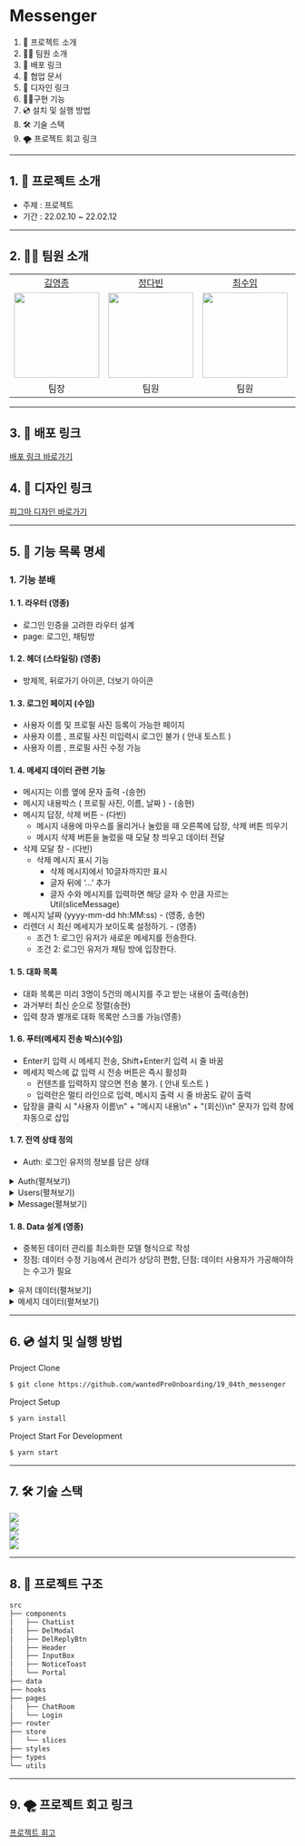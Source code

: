 # Messenger

1. 💁 프로젝트 소개
2. 👋🏻 팀원 소개
3. 🔗 배포 링크
4. 📄 협업 문서
5. 🌈 디자인 링크
6. 👩‍💻구현 기능
7. 💿 설치 및 실행 방법
8. 🛠️ 기술 스택
9. 🌪 프로젝트 회고 링크

---

## 1. 💁 프로젝트 소개

- 주제 : 프로젝트
- 기간 : 22.02.10 ~ 22.02.12

---

## 2. 👋🏻 팀원 소개

<table>

  <tr align="center">
    <td><a href='https://github.com/yeongjong310'>김영종</a></td>
    <td><a href="https://github.com/b41-41">정다빈</a></td>
    <td><a href="https://github.com/leechoiswim1">최수임</a></td>
    <td><a href="https://github.com/vi2920va">이송현</a></td>
  </tr>

  <tr align="center">
    <td><img src="https://avatars.githubusercontent.com/u/39623897?v=4" width="150px"/></td>
    <td><img src="https://avatars.githubusercontent.com/u/90027202?v=4"  width="150px"/></td>
    <td><img src="https://avatars.githubusercontent.com/u/85476908?v=4" width="150px"/></td>
    <td><img src="https://avatars.githubusercontent.com/u/76679130?v=4" width="150px"/></td>

  </tr>

  <tr align="center">
  <td>팀장</td>
  <td>팀원</td>
  <td>팀원</td>
  <td>팀원</td>
  </tr>

</table>

---

## 3. 🔗 배포 링크

[배포 링크 바로가기](https://switchat.netlify.app/)

## 4. 🌈 디자인 링크

[피그마 디자인 바로가기](https://www.figma.com/file/LYhssxBbJTYhLQCtvdNITP/swift-massenger?node-id=64%3A110)

---

## 5. 📄 기능 목록 명세

### 1. 기능 분배

#### 1. 1. 라우터 (영종)

- 로그인 인증을 고려한 라우터 설계
- page: 로그인, 채팅방

#### 1. 2. 헤더 (스타일링) (영종)

- 방제목, 뒤로가기 아이콘, 더보기 아이콘

#### 1. 3. 로그인 페이지 (수임)

- 사용자 이름 및 프로필 사진 등록이 가능한 페이지
- 사용자 이름 , 프로필 사진 미입력시 로그인 불가 ( 안내 토스트 )
- 사용자 이름 , 프로필 사진 수정 가능

#### 1. 4. 메세지 데이터 관련 기능

- 메시지는 이름 옆에 문자 출력 -(송현)
- 메시지 내용박스 ( 프로필 사진, 이름, 날짜 ) - (송현)
- 메시지 답장, 삭제 버튼 - (다빈)
  - 메시지 내용에 마우스를 올리거나 눌렀을 때 오른쪽에 답장, 삭제 버튼 띄우기
  - 메시지 삭제 버튼을 눌렀을 때 모달 창 띄우고 데이터 전달
- 삭제 모달 창 - (다빈)
  - 삭제 메시지 표시 기능
    - 삭제 메시지에서 10글자까지만 표시
    - 글자 뒤에 ‘...’ 추가
    - 글자 수와 메시지를 입력하면 해당 글자 수 만큼 자르는 Util(sliceMessage)
- 메시지 날짜 (yyyy-mm-dd hh:MM:ss) - (영종, 송현)
- 리렌더 시 최신 메세지가 보이도록 설정하기. - (영종)
  - 조건 1: 로그인 유저가 새로운 메세지를 전송한다.
  - 조건 2: 로그인 유저가 채팅 방에 입장한다.

#### 1. 5. 대화 목록

- 대화 목록은 미리 3명이 5건의 메시지를 주고 받는 내용이 출력(송현)
- 과거부터 최신 순으로 정렬(송현)
- 입력 창과 별개로 대화 목록만 스크롤 가능(영종)

#### 1. 6. 푸터(메세지 전송 박스)(수임)

- Enter키 입력 시 메세지 전송, Shift+Enter키 입력 시 줄 바꿈
- 메세지 박스에 값 입력 시 전송 버튼은 즉시 활성화
  - 컨텐츠를 입력하지 않으면 전송 불가. ( 안내 토스트 )
  - 입력란은 멀티 라인으로 입력, 메시지 출력 시 줄 바꿈도 같이 출력
- 답장을 클릭 시 "사용자 이름\n" + "메시지 내용\n" + "(회신)\n" 문자가 입력 창에 자동으로 삽입

#### 1. 7. 전역 상태 정의

- Auth: 로그인 유저의 정보를 담은 상태

<details>
<summary>Auth(펼쳐보기)</summary>
<div markdown="1">

```tsx
interface Auth {
  userId: number | null;
  userName: string | null;
  avatarURL: string;
}
```

</div>
</details>

<details>
<summary>Users(펼쳐보기)</summary>
<div markdown="1">

- Users: 채팅방에 참여한 유저 정보를 담은 상태

```tsx
interface User {
  userId: number;
  userName: string;
  avatarURL: string;
}

type UserS = User[];
```

</div>
</details>

<details>
<summary>Message(펼쳐보기)</summary>
<div markdown="1">

- message: 채팅방에서 대화한 메세지를 담은 상태

```tsx
interface Message {
  id: number;
  createAt: number;
  userId: number;
  message: string;
}

type Messages = Message[];
```

</div>
</details>

#### 1. 8. Data 설계 (영종)

- 중복된 데이터 관리를 최소화한 모델 형식으로 작성
- 장점: 데이터 수정 기능에서 관리가 상당히 편함, 단점: 데이터 사용자가 가공해야하는 수고가 필요

<details>
<summary>유저 데이터(펼쳐보기)</summary>
<div markdown="1">

```tsx
// users
const users = [
  {
    userId: 1,
    userName: '임수',
    avatarURL: `${process.env.REACT_APP_ASSET_PATH}/defaultUserImg.png`,
  },
  {
    userId: 2,
    userName: '송현',
    avatarURL: `${process.env.REACT_APP_ASSET_PATH}/defaultUserImg.png`,
  },
  {
    userId: 3,
    userName: '빈다',
    avatarURL: `${process.env.REACT_APP_ASSET_PATH}/defaultUserImg.png`,
  },
];
```

</div>
</details>

<details>
<summary>메세지 데이터(펼쳐보기)</summary>
<div markdown="1">

```tsx
// messages

const messages = [
  {
    id: 1000,
    createAt: 1644492766000,
    userId: 1,
    message: '안녕~',
  },
  {
    id: 1001,
    createAt: 1644492996000,
    userId: 2,
    message: '응 임수야~',
  },
  {
    id: 1002,
    createAt: 1644494116000,
    userId: 3,
    message: '앗 금지!',
  },
  {
    id: 1003,
    createAt: 1644494000000,
    userId: 1,
    message: '너무해 ㅠㅠ',
  },
  {
    id: 1004,
    createAt: 1644620008989,
    userId: 3,
    message: '😋',
  },
];
```

</div>
</details>

---

## 6. 💿 설치 및 실행 방법

Project Clone

```bash
$ git clone https://github.com/wantedPreOnboarding/19_04th_messenger
```

Project Setup

```bash
$ yarn install
```

Project Start For Development

```bash
$ yarn start
```

---

## 7. 🛠️ 기술 스택

<div>
  <img src="https://img.shields.io/badge/react-61DAFB?style=for-the-badge&logo=react&logoColor=black"/>
</div>

<div>
  <img src="https://img.shields.io/badge/-typescript-blue?style=for-the-badge"/>
</div>

<div>
  <img src="https://img.shields.io/badge/-styled--Components-red?style=for-the-badge"/>
</div>

<div>
  <img src="https://img.shields.io/badge/git-flow-brightgreen?style=for-the-badge&logo"/>
</div>

---

## 8. 🌲 프로젝트 구조

```HTML
src
├── components
│   ├── ChatList
│   ├── DelModal
│   ├── DelReplyBtn
│   ├── Header
│   ├── InputBox
│   ├── NoticeToast
│   └── Portal
├── data
├── hooks
├── pages
│   ├── ChatRoom
│   └── Login
├── router
├── store
│   └── slices
├── styles
├── types
└── utils
```

---

## 9. 🌪 프로젝트 회고 링크

[프로젝트 회고](https://smiling-player-37b.notion.site/2-2-9f5bb26a018744c0900f3ac450c9d935)
